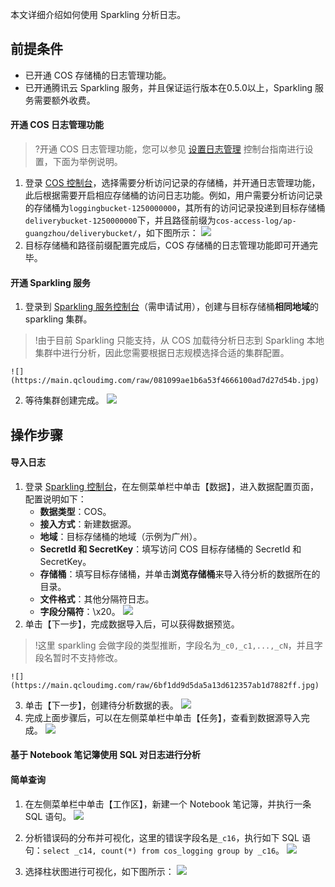 本文详细介绍如何使用 Sparkling 分析日志。

## 前提条件

- 已开通 COS 存储桶的日志管理功能。
- 已开通腾讯云 Sparkling 服务，并且保证运行版本在0.5.0以上，Sparkling 服务需要额外收费。

#### 开通 COS 日志管理功能

> ?开通 COS 日志管理功能，您可以参见 [设置日志管理](https://cloud.tencent.com/document/product/436/17040) 控制台指南进行设置，下面为举例说明。

1. 登录 [COS 控制台](https://console.cloud.tencent.com/cos5)，选择需要分析访问记录的存储桶，并开通日志管理功能，此后根据需要开启相应存储桶的访问日志功能。例如，用户需要分析访问记录的存储桶为`loggingbucket-1250000000`，其所有的访问记录投递到目标存储桶`deliverybucket-1250000000`下，并且路径前缀为`cos-access-log/ap-guangzhou/deliverybucket/`，如下图所示：
![](https://main.qcloudimg.com/raw/ddc7080d779cf8bbe86ec20d121e2576.png)
2. 目标存储桶和路径前缀配置完成后，COS 存储桶的日志管理功能即可开通完毕。

#### 开通 Sparkling 服务

1. 登录到 [Sparkling 服务控制台](https://console.cloud.tencent.com/sparkling)（需申请试用），创建与目标存储桶**相同地域**的 sparkling 集群。
> !由于目前 Sparkling 只能支持，从 COS 加载待分析日志到 Sparkling 本地集群中进行分析，因此您需要根据日志规模选择合适的集群配置。

	![](https://main.qcloudimg.com/raw/081099ae1b6a53f4666100ad7d27d54b.jpg)
2. 等待集群创建完成。
![](https://main.qcloudimg.com/raw/fa2c2b84b799a044767b19cbb0b2cbec.png)

## 操作步骤


#### 导入日志

1. 登录 [Sparkling 控制台](https://console.cloud.tencent.com/sparkling)，在左侧菜单栏中单击【数据】，进入数据配置页面，配置说明如下：
	- **数据类型**：COS。
	- **接入方式**：新建数据源。
	- **地域**：目标存储桶的地域（示例为广州）。
	- **SecretId 和 SecretKey**：填写访问 COS 目标存储桶的 SecretId 和 SecretKey。
	- **存储桶**：填写目标存储桶，并单击**浏览存储桶**来导入待分析的数据所在的目录。
	- **文件格式**：其他分隔符日志。
	- **字段分隔符**：\x20。
	![](https://main.qcloudimg.com/raw/34e18484024f70a0dc96aabbf6abbf2b.jpg)
2. 单击【下一步】，完成数据导入后，可以获得数据预览。
> !这里 sparkling 会做字段的类型推断，字段名为`_c0,_c1,...,_cN`，并且字段名暂时不支持修改。

	![](https://main.qcloudimg.com/raw/6bf1dd9d5da5a13d612357ab1d7882ff.jpg)

3. 单击【下一步】，创建待分析数据的表。
	 ![](https://main.qcloudimg.com/raw/d0ab0d04aef2738f711945b7e5731ac0.png)
4. 完成上面步骤后，可以在左侧菜单栏中单击【任务】，查看到数据源导入完成。
![](https://main.qcloudimg.com/raw/655a5b8071bd8ffe3defc809976167a0.png)

#### 基于 Notebook 笔记簿使用 SQL 对日志进行分析

#### 简单查询

1. 在左侧菜单栏中单击【工作区】，新建一个 Notebook 笔记簿，并执行一条 SQL 语句。
	 ![](https://main.qcloudimg.com/raw/35c7e2ec3c50db80dd410da70a8fc482.jpg)
2. 分析错误码的分布并可视化，这里的错误字段名是`_c16`，执行如下 SQL 语句：`select _c14, count(*) from cos_logging group by _c16`。
	 ![](https://main.qcloudimg.com/raw/48bbd07d3e1468b8c0c7300c88a3f98d.png)

3. 选择柱状图进行可视化，如下图所示：
   ![](https://main.qcloudimg.com/raw/630f7e6223a7894ba34b7595f67f4fe3.jpg)
